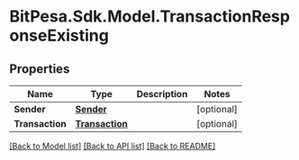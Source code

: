 # BitPesa.Sdk.Model.TransactionResponseExisting
## Properties

Name | Type | Description | Notes
------------ | ------------- | ------------- | -------------
**Sender** | [**Sender**](Sender.md) |  | [optional] 
**Transaction** | [**Transaction**](Transaction.md) |  | [optional] 

[[Back to Model list]](../README.md#documentation-for-models) [[Back to API list]](../README.md#documentation-for-api-endpoints) [[Back to README]](../README.md)

